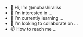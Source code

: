 - 👋 Hi, I’m @mubashiraliss
- 👀 I’m interested in ...
- 🌱 I’m currently learning ...
- 💞️ I’m looking to collaborate on ...
- 📫 How to reach me ...

<!---
mubashiraliss/mubashiraliss is a ✨ special ✨ repository because its `README.md` (this file) appears on your GitHub profile.
You can click the Preview link to take a look at your changes.
--->
